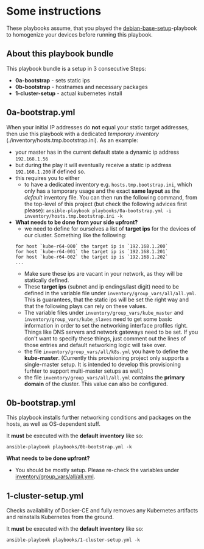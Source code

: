 [debian-base]: https://github.com/mvrahden/ansible-project-debian-base-setup

# Some instructions

These playbooks assume, that you played the [debian-base-setup][debian-base]-playbook to homogenize your devices before running this playbook.

## About this playbook bundle

This playbook bundle is a setup in 3 consecutive Steps:

- **0a-bootstrap** - sets static ips
- **0b-bootstrap** - hostnames and necessary packages
- **1-cluster-setup** - actual kubernetes install

## 0a-bootstrap.yml

When your initial IP addresses do **not** equal your static target addresses, then use this playbook with a dedicated *temporary inventory* (./inventory/hosts.tmp.bootstrap.ini).
As an example:

- your master has in the current default state a dynamic ip address `192.168.1.56`
- but during the play it will eventually receive a static ip address `192.168.1.200` if defined so.
- this requires you to either
  - to have a dedicated inventory e.g. `hosts.tmp.bootstrap.ini`, which only has a temporary usage and the exact **same layout** as the *default* inventory file. You can then run the following command, from the top-level of this project (but check the following advices first please): `ansible-playbook playbooks/0a-bootstrap.yml -i inventory/hosts.tmp.bootstrap.ini -k`
- **What needs to be done from your side upfront?**
  - we need to define for ourselves a list of **target ips** for the devices of our cluster. Something like the following:   
  ```[bash]
  for host `kube-r64-000` the target ip is `192.168.1.200`
  for host `kube-r64-001` the target ip is `192.168.1.201`
  for host `kube-r64-002` the target ip is `192.168.1.202`
  ...
  ```
  - Make sure these ips are vacant in your network, as they will be statically defined.
  - These **target ips** (subnet and ip endings/last digit) need to be defined in the variable file under `inventory/group_vars/all/all.yml`. This is guarantees, that the static ips will be set the right way and that the following plays can rely on these values.
  - The variable files under `inventory/group_vars/kube_master` and `inventory/group_vars/kube_slaves` need to get some basic information in order to set the networking interface profiles right. Things like DNS servers and network gateways need to be set. If you don't want to specify these things, just comment out the lines of those entries and default networking logic will take over.
  - the file `inventory/group_vars/all/k8s.yml` you have to define the **kube-master**. (Currently this provisioning project only supports a single-master setup. It is intended to develop this provisioning furhter to support multi-master setups as well.)
  - the file `inventory/group_vars/all/all.yml` contains the **primary domain** of the cluster. This value can also be configured.

## 0b-bootstrap.yml

This playbook installs further networking conditions and packages on the hosts, as well as OS-dependent stuff.

It **must** be executed with the **default inventory** like so:

`ansible-playbook playbooks/0b-bootstrap.yml -k`

**What needs to be done upfront?**
- You should be mostly setup. Please re-check the variables under [inventory/group_vars/all/all.yml](../inventory/group_vars/all/all.yml).

## 1-cluster-setup.yml

Checks availability of Docker-CE and fully removes any Kubernetes artifacts and reinstalls Kubernetes from the ground.

It **must** be executed with the **default inventory** like so:

`ansible-playbook playbooks/1-cluster-setup.yml -k`
